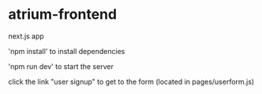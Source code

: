 # atrium-frontend
next.js app 

'npm install' to install dependencies

'npm run dev' to start the server

click the link "user signup" to get to the form (located in pages/userform.js)
